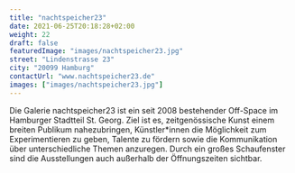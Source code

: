 ```yaml
---
title: "nachtspeicher23"
date: 2021-06-25T20:18:28+02:00
weight: 22
draft: false
featuredImage: "images/nachtspeicher23.jpg"
street: "Lindenstrasse 23"
city: "20099 Hamburg"
contactUrl: "www.nachtspeicher23.de"
images: ["images/nachtspeicher23.jpg"]
---
```


Die Galerie nachtspeicher23 ist ein seit 2008 bestehender Off-Space im
Hamburger Stadtteil St. Georg. Ziel ist es, zeitgenössische Kunst einem
breiten Publikum nahezubringen, Künstler*innen die Möglichkeit zum
Experimentieren zu geben, Talente zu fördern sowie die Kommunikation
über unterschiedliche Themen anzuregen. Durch ein großes Schaufenster
sind die Ausstellungen auch außerhalb der Öffnungszeiten sichtbar.
